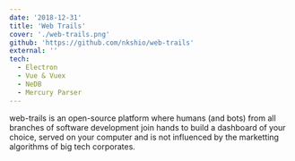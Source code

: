 ```yaml
---
date: '2018-12-31'
title: 'Web Trails'
cover: './web-trails.png'
github: 'https://github.com/nkshio/web-trails'
external: ''
tech:
  - Electron
  - Vue & Vuex
  - NeDB
  - Mercury Parser
---
```


web-trails is an open-source platform where humans (and bots) from all branches of software development join hands to build a dashboard of your choice, served on your computer and is not influenced by the marketting algorithms of big tech corporates.

